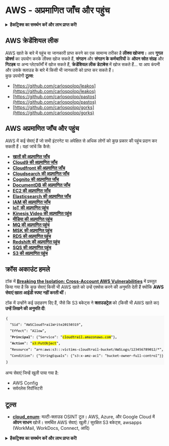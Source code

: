 # AWS - अप्रमाणित जाँच और पहुंच

<details>

<summary><strong>हैकट्रिक्स का समर्थन करें और लाभ प्राप्त करें!</strong></summary>

* यदि आप अपनी कंपनी को **हैकट्रिक्स में विज्ञापित करना चाहते हैं** या यदि आप **PEASS के नवीनतम संस्करण को देखना चाहते हैं या HackTricks को PDF में डाउनलोड करना चाहते हैं** तो [**सदस्यता योजनाएं**](https://github.com/sponsors/carlospolop) देखें!
* [**आधिकारिक PEASS और HackTricks स्वैग**](https://peass.creator-spring.com) प्राप्त करें
* [**द पीएस फैमिली**](https://opensea.io/collection/the-peass-family) की खोज करें, हमारा विशेष [**NFTs**](https://opensea.io/collection/the-peass-family) संग्रह देखें
* **शामिल हों** 💬 [**डिस्कॉर्ड समूह**](https://discord.gg/hRep4RUj7f) या [**टेलीग्राम समूह**](https://t.me/peass) में या **मुझे** ट्विटर पर **फॉलो** करें 🐦 [**@carlospolopm**](https://twitter.com/carlospolopm)**.**
* **हैकिंग ट्रिक्स साझा करें,** [**HackTricks**](https://github.com/carlospolop/hacktricks) और [**HackTricks Cloud**](https://github.com/carlospolop/hacktricks-cloud) github repos में पीआर जमा करके।

</details>

## AWS क्रेडेंशियल लीक

AWS खाते के बारे में पहुंच या जानकारी प्राप्त करने का एक सामान्य तरीका है **लीक्स खोजना**। आप **गूगल डोर्क्स** का उपयोग करके लीक्स खोज सकते हैं, **संगठन** और **संगठन के कर्मचारियों** के **ऑपन स्रोत संग्रह** और **गिटहब** या अन्य प्लेटफॉर्मों में खोज सकते हैं, **क्रेडेंशियल लीक डेटाबेस** में खोज सकते हैं... या आप कंपनी और उसके क्लाउड के बारे में किसी भी जानकारी को प्राप्त कर सकते हैं।\
कुछ उपयोगी **टूल्स**:

* [https://github.com/carlospolop/leakos](https://github.com/carlospolop/leakos)
* [https://github.com/carlospolop/pastos](https://github.com/carlospolop/pastos)
* [https://github.com/carlospolop/gorks](https://github.com/carlospolop/gorks)

## AWS अप्रमाणित जाँच और पहुंच

AWS में कई सेवाएं हैं जो सभी इंटरनेट या अपेक्षित से अधिक लोगों को कुछ प्रकार की पहुंच प्रदान कर सकती हैं। यहां जांचें कि कैसे:

* ****[**खातों की अप्रमाणित जाँच**](aws-accounts-unauthenticated-enum.md)****
* ****[**Cloud9 की अप्रमाणित जाँच**](broken-reference)****
* ****[**Cloudfront की अप्रमाणित जाँच**](aws-cloudfront-unauthenticated-enum.md)****
* ****[**Cloudsearch की अप्रमाणित जाँच**](broken-reference)****
* ****[**Cognito की अप्रमाणित जाँच**](aws-cognito-unauthenticated-enum.md)****
* ****[**DocumentDB की अप्रमाणित जाँच**](aws-documentdb-enum.md)****
* ****[**EC2 की अप्रमाणित जाँच**](aws-ec2-unauthenticated-enum.md)****
* ****[**Elasticsearch की अप्रमाणित जाँच**](aws-elasticsearch-unauthenticated-enum.md)****
* ****[**IAM की अप्रमाणित जाँच**](../../aws-pentesting/aws-unauthenticated-enum-access/aws-iam-and-sts-unauthenticated-enum.md)****
* ****[**IoT की अप्रमाणित पहुंच**](aws-iot-unauthenticated-enum.md)****
* ****[**Kinesis Video की अप्रमाणित पहुंच**](aws-kinesis-video-unauthenticated-enum.md)****
* ****[**मीडिया की अप्रमाणित पहुंच**](aws-media-unauthenticated-enum.md)****
* ****[**MQ की अप्रमाणित पहुंच**](aws-mq-unauthenticated-enum.md)****
* ****[**MSK की अप्रमाणित पहुंच**](aws-msk-unauthenticated-enum.md)****
* ****[**RDS की अप्रमाणित पहुंच**](aws-rds-unauthenticated-enum.md)****
* ****[**Redshift की अप्रमाणित पहुंच**](aws-redshift-unauthenticated-enum.md)****
* ****[**SQS की अप्रमाणित पहुंच**](aws-sqs-unauthenticated-enum.md)****
* ****[**S3 की अप्रमाणित पहुंच**](aws-s3-unauthenticated-enum.md)****

## क्रॉस अकाउंट हमले

टॉक में [**Breaking the Isolation: Cross-Account AWS Vulnerabilities**](https://www.youtube.com/watch?v=JfEFIcpJ2wk) में प्रस्तुत किया गया है कि कुछ सेवाएं किसी भी AWS खाते को उन्हें एक्सेस करने की अनुमति देती हैं क्योंकि **AWS सेवाएं खाता आईडी स्पष्ट नहीं करती थीं**।

टॉक में उन्होंने कई उदाहरण दिए हैं, जैसे कि S3 बकेट्स ने **क्लाउडट्रेल** को (किसी भी AWS खाते का) **उन्हें लिखने की अनुमति दी**:

![](<../../../.gitbook/assets/image (38) (1).png>)

अन्य सेवाएं जिन्हें खुली पाया गया है:

* AWS Config
* सर्वरलेस रिपॉजिटरी

## टूल्स

* [**cloud\_enum**](https://github.com/initstring/cloud\_enum): मल्टी-क्लाउड OSINT टूल। AWS, Azure, और Google Cloud में **ऑपन साधन** खोजें। समर्थित AWS सेवाएं: खुली / सुरक्षित S3 बकेट्स, awsapps (WorkMail, WorkDocs, Connect, आदि)

<details>

<summary><strong>हैकट्रिक्स का समर्थन करें और लाभ प्राप्त करें!</strong></summary>

* यदि आप अपनी कंपनी को **हैकट्रिक्स में विज्ञापित करना चाहत

